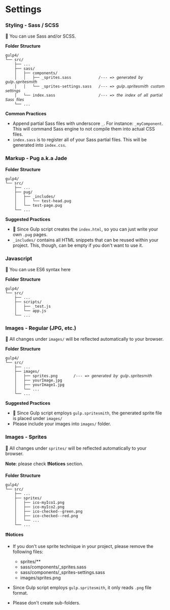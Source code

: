 
# Settings
### Styling - Sass / SCSS

🥳 You can use Sass and/or SCSS.

**Folder Structure**

```
gulp4/
└── src/
    ├── ...
    ├── sass/
    │   ├── components/
    │   │   ├── _sprites.sass            /--- => 𝘨𝘦𝘯𝘦𝘳𝘢𝘵𝘦𝘥 𝘣𝘺 𝘨𝘶𝘭𝘱.𝘴𝘱𝘳𝘪𝘵𝘦𝘴𝘮𝘪𝘵𝘩
    │   │   └── _sprites-settings.sass   /--- => 𝘨𝘶𝘭𝘱.𝘴𝘱𝘳𝘪𝘵𝘦𝘴𝘮𝘪𝘵𝘩 𝘤𝘶𝘴𝘵𝘰𝘮 𝘴𝘦𝘵𝘵𝘪𝘯𝘨𝘴
    │   └── index.sass                   /--- => 𝘵𝘩𝘦 𝘪𝘯𝘥𝘦𝘹 𝘰𝘧 𝘢𝘭𝘭 𝘱𝘢𝘳𝘵𝘪𝘢𝘭 𝘚𝘢𝘴𝘴 𝘧𝘪𝘭𝘦𝘴
    └── ...

```
**Common Practices**
- Append partial Sass files with underscore `_`. For instance: `_myComponent`. This will command Sass engine to not compile them into actual CSS files.
- `index.sass` is to register all of your Sass partial files. This will be generated into `index.css`.

### Markup - Pug a.k.a Jade

**Folder Structure**

```
gulp4/
└── src/
    ├── ...
    ├── pug/
    │   ├── _includes/
    │   │   └── test-head.pug
    │   └── test-page.pug
    └── ...

```

**Suggested Practices**
- 🥳 Since Gulp script creates the `index.html`, so you can just write your own `.pug` pages. 
- `_includes/` contains all HTML snippets that can be reused within your project. This, though, can be empty if you don't want to use it.


### Javascript
🥳 You can use ES6 syntax here

**Folder Structure**

```
gulp4/
└── src/
    ├── ...
    ├── scripts/
    │   ├── _test.js
    │   └── app.js
    └── ...

```


### Images - Regular (JPG, etc.)

🥳 All changes under `images/` will be reflected automatically to your browser.

**Folder Structure**

```
gulp4/
└── src/
    ├── ...
    ├── images/
    │   ├── sprites.png       /--- => 𝘨𝘦𝘯𝘦𝘳𝘢𝘵𝘦𝘥 𝘣𝘺 𝘨𝘶𝘭𝘱.𝘴𝘱𝘳𝘪𝘵𝘦𝘴𝘮𝘪𝘵𝘩
    │   ├── yourImage.jpg
    │   ├── yourImage1.jpg
    │   └── ...
    └── ...

```

**Suggested Practices**
- 🥳 Since Gulp script employs `gulp.spritesmith`, the generated sprite file is placed under `images/` 
- Please include your images into `images/` folder. 


### Images - Sprites 

🥳 All changes under `sprites/` will be reflected automatically to your browser.

**Note**: please check **❗Notices** section.

**Folder Structure**

```
gulp4/
└── src/
    ├── ...
    ├── sprites/
    │   ├── ico-myIco1.png
    │   ├── ico-myIco2.png
    │   ├── ico-checked--green.png
    │   ├── ico-checked--red.png
    │   └── ...
    └── ...

```
**❗Notices**
- If you don't use sprite technique in your project, please remove the following files:

    - sprites/**
    - sass/components/_sprites.sass
    - sass/components/_sprites-settings.sass
    - images/sprites.png

- Since Gulp script employs `gulp.spritesmith`, it only reads `.png` file format.
- Please don't create sub-folders.
